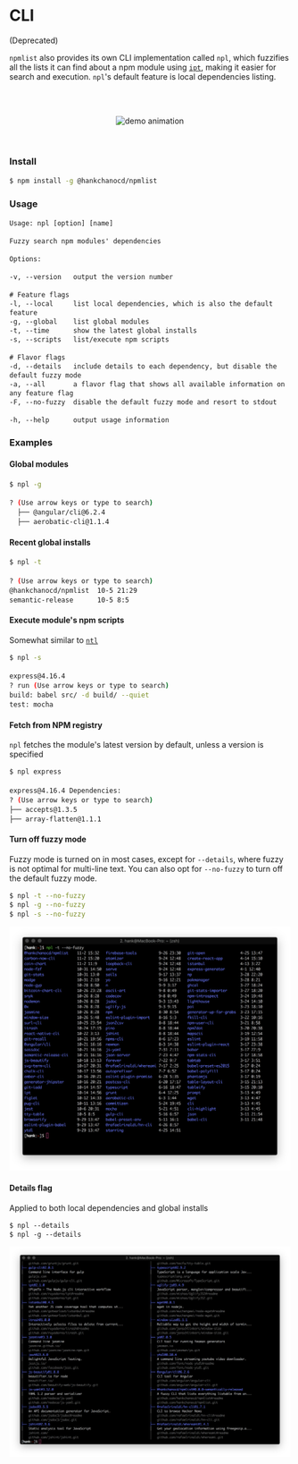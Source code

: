 # CLI

(Deprecated)

`npmlist` also provides its own CLI implementation called `npl`, which fuzzifies all the lists it can find about a npm module using [`ipt`](https://github.com/ruyadorno/ipt#readme), making it easier for search and execution. `npl`'s default feature is local dependencies listing.

<br />
<br />
<p align="center">
<img alt="demo animation" width="700" src="https://hankchanocd.github.io/npmlist/examples/demo.svg" />
</p>
<br />

### Install

```bash
$ npm install -g @hankchanocd/npmlist
```

### Usage

```
Usage: npl [option] [name]

Fuzzy search npm modules' dependencies

Options:

-v, --version   output the version number

# Feature flags
-l, --local     list local dependencies, which is also the default feature
-g, --global    list global modules
-t, --time      show the latest global installs
-s, --scripts   list/execute npm scripts

# Flavor flags
-d, --details   include details to each dependency, but disable the default fuzzy mode
-a, --all       a flavor flag that shows all available information on any feature flag
-F, --no-fuzzy  disable the default fuzzy mode and resort to stdout

-h, --help      output usage information
```

### Examples

#### Global modules

```bash
$ npl -g

? (Use arrow keys or type to search)
  ├── @angular/cli@6.2.4
  ├── aerobatic-cli@1.1.4
```

#### Recent global installs

```bash
$ npl -t

? (Use arrow keys or type to search)
@hankchanocd/npmlist  10-5 21:29
semantic-release      10-5 8:5
```

#### Execute module's npm scripts

Somewhat similar to [`ntl`](https://github.com/ruyadorno/ntl)

```bash
$ npl -s

express@4.16.4
? run (Use arrow keys or type to search)
build: babel src/ -d build/ --quiet
test: mocha
```

#### Fetch from NPM registry

`npl` fetches the module's latest version by default, unless a version is specified

```bash
$ npl express

express@4.16.4 Dependencies:
? (Use arrow keys or type to search)
├── accepts@1.3.5
├── array-flatten@1.1.1
```

#### Turn off fuzzy mode

Fuzzy mode is turned on in most cases, except for `--details`, where fuzzy is not optimal for multi-line text. You can also opt for `--no-fuzzy` to turn off the default fuzzy mode.

```bash
$ npl -t --no-fuzzy
$ npl -g --no-fuzzy
$ npl -s --no-fuzzy
```

  <p align="center"><img src="https://raw.githubusercontent.com/hankchanocd/npmlist/master/images/no-fuzzy-demo.png" width="650"></p>

#### Details flag

Applied to both local dependencies and global installs

```
$ npl --details
$ npl -g --details
```

  <p align="center"><img src="https://raw.githubusercontent.com/hankchanocd/npmlist/master/images/details-flag-demo.png" width="650"></p>

